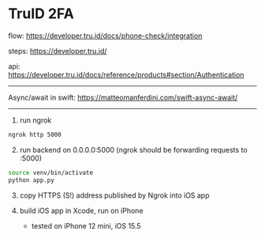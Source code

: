# TruID 2FA

flow: https://developer.tru.id/docs/phone-check/integration

steps: https://developer.tru.id/

api: https://developer.tru.id/docs/reference/products#section/Authentication

---

Async/await in swift: https://matteomanferdini.com/swift-async-await/

---

1. run ngrok
```bash
ngrok http 5000
```

2. run backend on 0.0.0.0:5000 (ngrok should be forwarding requests to :5000)
```bash
source venv/bin/activate
python app.py
```

3. copy HTTPS (S!) address published by Ngrok into iOS app

4. build iOS app in Xcode, run on iPhone
    - tested on iPhone 12 mini, iOS 15.5